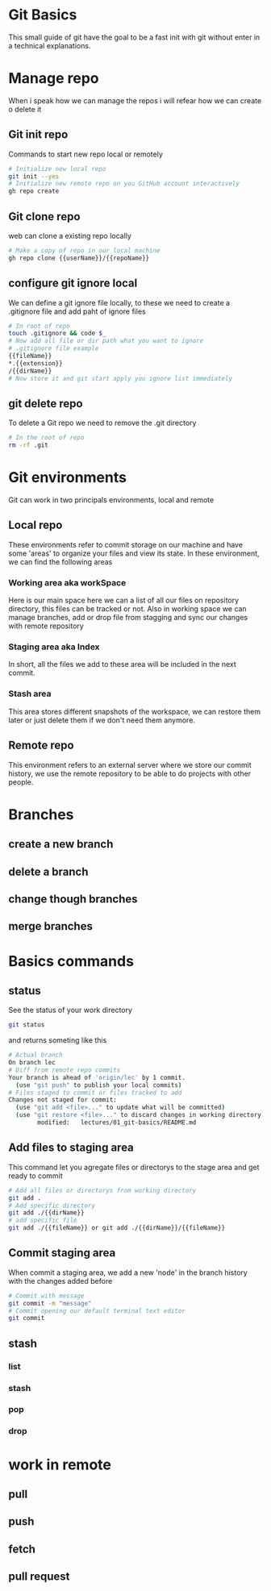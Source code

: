 # Git Basics
This small guide of git have the goal to be a fast init with git without enter in a technical explanations.
# Manage repo
When i speak how we can manage the repos i will refear how we can create o delete it
## Git init repo
Commands to start new repo local or remotely
~~~bash
# Initialize new local repo
git init --yes
# Initialize new remote repo on you GitHub account interactively 
gh repo create
~~~
## Git clone repo
web can clone a existing repo locally
~~~bash
# Make a copy of repo in our local machine
gh repo clone {{userName}}/{{repoName}}
~~~
## configure git ignore local
We can define a git ignore file locally, to these we need to create a .gitignore file and add paht of ignore files
~~~bash
# In root of repo
touch .gitignore && code $_
# Now add all file or dir path what you want to ignore
# .gitignore file example
{{fileName}}
*.{{extension}}
/{{dirName}}
# Now store it and git start apply you ignore list immediately
~~~
## git delete repo
To delete a Git repo we need to remove the .git directory
~~~bash
# In the root of repo
rm -rf .git
~~~
# Git environments
Git can work in two principals environments, local and remote
## Local repo
These environments refer to commit storage on our machine and have some 'areas' to organize your files and view its state. In these environment, we can find the following areas
### Working area aka workSpace
Here is our main space here we can a list of all our files on repository directory, this files can be tracked or not.
Also in working space we can manage branches, add or drop file from stagging and sync our changes with remote repository
### Staging area aka Index
In short, all the files we add to these area will be included in the next commit.
### Stash area 
This area stores different snapshots of the workspace, we can restore them later or just delete them if we don't need them anymore.
## Remote repo
This environment refers to an external server where we store our commit history, we use the remote repository to be able to do projects with other people.
# Branches
## create a new branch
## delete a branch
## change though branches
## merge branches
# Basics commands
## status
See the status of your work directory
~~~bash
git status
~~~
and returns someting like this
~~~bash
# Actual branch
On branch lec 
# Diff from remote repo commits
Your branch is ahead of 'origin/lec' by 1 commit.
  (use "git push" to publish your local commits) 
# Files staged to commit or files tracked to add
Changes not staged for commit:
  (use "git add <file>..." to update what will be committed)
  (use "git restore <file>..." to discard changes in working directory)
        modified:   lectures/01_git-basics/README.md
~~~
## Add files to staging area
This command let you agregate files or directorys to the stage area and get ready to commit
~~~bash
# Add all files or directorys from working directory
git add .
# Add specific directory
git add ./{{dirName}}
# add specific file
git add ./{{fileName}} or git add ./{{dirName}}/{{fileName}}
~~~
## Commit staging area
When commit a staging area, we add a new 'node' in the branch history with the changes added before
~~~bash
# Commit with message
git commit -m "message"
# Commit opening our default terminal text editor
git commit
~~~
## stash
### list
### stash
### pop
### drop
# work in remote
## pull
## push
## fetch
## pull request
